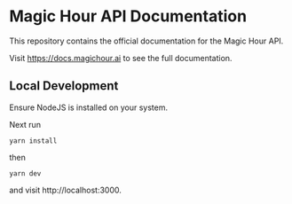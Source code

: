 # Magic Hour API Documentation

This repository contains the official documentation for the Magic Hour API. 

Visit https://docs.magichour.ai to see the full documentation.

## Local Development

Ensure NodeJS is installed on your system. 

Next run

```
yarn install
```

then 

```
yarn dev
```

and visit http://localhost:3000.

